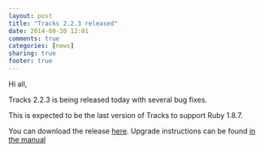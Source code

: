 ```yaml
---
layout: post
title: "Tracks 2.2.3 released"
date: 2014-09-30 12:01
comments: true
categories: [news]
sharing: true
footer: true
---
```

Hi all,

Tracks 2.2.3 is being released today with several bug fixes.

This is expected to be the last version of Tracks to support Ruby 1.8.7.

You can download the release [here](https://github.com/TracksApp/tracks/archive/v2.2.3.zip). 
Upgrade instructions can be found [in the manual](https://github.com/TracksApp/tracks/blob/v2.2.3/doc/upgrading.textile)
